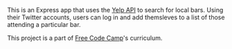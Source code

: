 This is an Express app that uses the [Yelp API](https://www.yelp.com/developers) to search for local bars. Using their Twitter accounts, users can log in and add themsleves to a list of those attending a particular bar.

This project is a part of [Free Code Camp](http://freecodecamp.com/)'s curriculum.